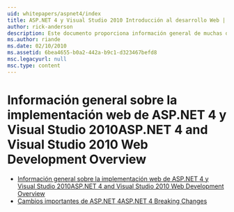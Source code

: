 ```yaml
---
uid: whitepapers/aspnet4/index
title: ASP.NET 4 y Visual Studio 2010 Introducción al desarrollo Web | Microsoft Docs
author: rick-anderson
description: Este documento proporciona información general de muchas de las nuevas características para ASP.NET que se incluyen en.NET Framework 4 y en Visual Studio 2010.
ms.author: riande
ms.date: 02/10/2010
ms.assetid: 6bea4655-b0a2-442a-b9c1-d323467befd8
msc.legacyurl: null
msc.type: content
---
```

<a name="aspnet-4-and-visual-studio-2010-web-development-overview"></a><span data-ttu-id="e0ff9-103">Información general sobre la implementación web de ASP.NET 4 y Visual Studio 2010</span><span class="sxs-lookup"><span data-stu-id="e0ff9-103">ASP.NET 4 and Visual Studio 2010 Web Development Overview</span></span>
====================
- [<span data-ttu-id="e0ff9-104">Información general sobre la implementación web de ASP.NET 4 y Visual Studio 2010</span><span class="sxs-lookup"><span data-stu-id="e0ff9-104">ASP.NET 4 and Visual Studio 2010 Web Development Overview</span></span>](overview.md)
- [<span data-ttu-id="e0ff9-105">Cambios importantes de ASP.NET 4</span><span class="sxs-lookup"><span data-stu-id="e0ff9-105">ASP.NET 4 Breaking Changes</span></span>](breaking-changes.md)
